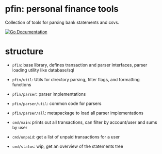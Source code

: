 # pfin: personal finance tools

Collection of tools for parsing bank statements and csvs.

[![Go Documentation](https://godocs.io/git.sr.ht/~mendelmaleh/pfin?status.svg)](https://godocs.io/git.sr.ht/~mendelmaleh/pfin)

# structure

- `pfin`: base library, defines transaction and parser interfaces, parser loading utility like database/sql
- `pfin/util`: Utils for directory parsing, filter flags, and formatting functions
- `pfin/parser`: parser implementations
- `pfin/parser/util`: common code for parsers
- `pfin/parser/all`: metapackage to load all parser implementations

- `cmd/main`: prints out all transactions, can filter by account/user and sums by user
- `cmd/unpaid`: get a list of unpaid transactions for a user
- `cmd/status`: wip, get an overview of the statements tree
